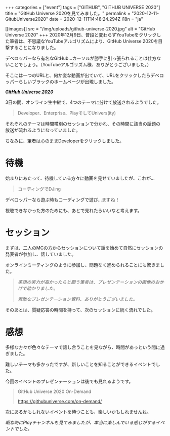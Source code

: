 +++
categories = ["event"]
tags = ["GITHUB", "GITHUB UNIVERSE 2020"]
title = "GitHub Universe 2020を見てみました。"
permalink = "2020-12-11-GitubUniverse2020"
date = 2020-12-11T14:48:24.294Z
i18n = "ja"

[[images]]
src = "/img/uploads/github-universe-2020.jpg"
alt = "GitHub Universe 2020"
+++
2020年12月9日、普段と変わらずYouTubeをクリックした筆者は、不思議なYouTubeアルゴリズムにより、GitHub Universe 2020を目撃することになりました。

デベロッパーなら有名なGitHub...カーソルが勝手に引っ張られることは仕方ないことでしょう。（YouTubeアルゴリズム様、ありがとうございました。）

そこには一つのURLと、何か変な動画が出ていて、URLをクリックしたらデベロッパーらしいブラックのホームページが出現しました。

***[GitHub Universe 2020](https://githubuniverse.com/)***

3日の間、オンライン生中継で、4つのテーマに分けて放送されるようでした。

> Developer、Enterprise、PlayそしてUnivers(ity)

それぞれのテーマは時間帯別のセッションで分かれ、その時間に該当の話題の放送が流れるようになっていました。

ちなみに、筆者は心のままDeveloperをクリックしました。

# 待機

始まりにあたって、待機している方々に動画を見せていましたが、これが…

> コーディングでDJing

デベロッパーなら遊ぶ時もコーディングで遊び…ますね！

視聴できなかった方のためにも、あとで見れたらいいなと考えます。

# セッション

まずは、二人のMCの方からセッションについて話を始めて自然にセッションの発表者が参加し、話していました。

オンラインミーティングのように参加し、問題なく進められることにも驚きました。

> *英語の実力が高かったらと願う筆者は、プレゼンテーションの画像のおかげで助かりました。*
>
> *素敵なプレゼンテーション資料、ありがとうございました。*

そのあとは、質疑応答の時間を持って、次のセッションに続く流れでした。

# 感想

多様な方々が色々なテーマで話し合うことを見ながら、時間があっという間に過ぎました。

難しいテーマも多かったですが、新しいことを知ることができるイベントでした。

今回のイベントのプレゼンテーションは後でも見れるようです。

> GitHub Universe 2020 On-Demand
>
> <https://githubuniverse.com/on-demand/>

次にあるかもしれないイベントを待つことも、楽しいかもしれませんね。

*暇な時にPlayチャンネルも見てみましたが、本当に楽しんでいる感じがするイベントでした。*